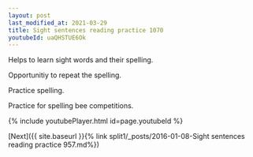 ```yaml
---
layout: post
last_modified_at: 2021-03-29
title: Sight sentences reading practice 1070
youtubeId: uaQHSTUE6Ok
---
```

 
 
Helps to learn sight words and their spelling.

Opportunitiy to repeat the spelling. 

Practice spelling. 
 
Practice for spelling bee competitions. 
 
{% include youtubePlayer.html id=page.youtubeId %}
 
 

[Next]({{ site.baseurl }}{% link  split1/_posts/2016-01-08-Sight sentences reading practice 957.md%})
 
